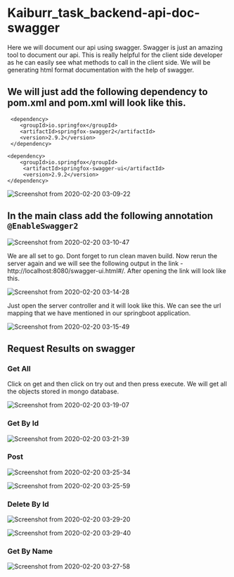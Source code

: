 ﻿# Kaiburr_task_backend-api-doc-swagger

Here we will document our api using swagger. Swagger is just an amazing tool to document our api. This is really helpful for the client side developer as he can easily see what methods to call in the client side. We will be generating html format documentation with the help of swagger.

## We will just add the following dependency to pom.xml and pom.xml will look like this.

```
 <dependency>
    <groupId>io.springfox</groupId>
    <artifactId>springfox-swagger2</artifactId>
    <version>2.9.2</version>
 </dependency>

<dependency>
    <groupId>io.springfox</groupId>
     <artifactId>springfox-swagger-ui</artifactId>
     <version>2.9.2</version>
</dependency>
```

![Screenshot from 2020-02-20 03-09-22](https://user-images.githubusercontent.com/31029148/74879086-70bb3580-538e-11ea-8df3-81afc5a92eb1.png)

## In the main class add the following annotation ```@EnableSwagger2```

![Screenshot from 2020-02-20 03-10-47](https://user-images.githubusercontent.com/31029148/74879185-9f391080-538e-11ea-8c3d-aa1591a12cd4.png)


We are all set to go. Dont forget to run clean maven build. Now rerun the server again and we will see the following output in the link - http://localhost:8080/swagger-ui.html#/. After opening the link will look like this.

![Screenshot from 2020-02-20 03-14-28](https://user-images.githubusercontent.com/31029148/74879437-24242a00-538f-11ea-8098-5ca2531e4303.png)

Just open the server controller and it will look like this. We can see the url mapping that we have mentioned in our springboot application.

![Screenshot from 2020-02-20 03-15-49](https://user-images.githubusercontent.com/31029148/74879612-7feeb300-538f-11ea-8448-10540c35396b.png)


## Request Results on swagger

### Get All
  Click on get and then click on try out and then press execute. We will get all the objects stored in mongo database.
  
  ![Screenshot from 2020-02-20 03-19-07](https://user-images.githubusercontent.com/31029148/74879745-cfcd7a00-538f-11ea-862e-36b8a19ad27c.png)

### Get By Id

![Screenshot from 2020-02-20 03-21-39](https://user-images.githubusercontent.com/31029148/74879910-276be580-5390-11ea-8da7-e87a2578b6fb.png)

### Post

![Screenshot from 2020-02-20 03-25-34](https://user-images.githubusercontent.com/31029148/74880229-c395ec80-5390-11ea-8fe9-3fa36d2d23ea.png)

![Screenshot from 2020-02-20 03-25-59](https://user-images.githubusercontent.com/31029148/74880235-c7c20a00-5390-11ea-8596-da081be8b8d4.png)

### Delete By Id

![Screenshot from 2020-02-20 03-29-20](https://user-images.githubusercontent.com/31029148/74880446-41f28e80-5391-11ea-88a0-0d197747af34.png)

![Screenshot from 2020-02-20 03-29-40](https://user-images.githubusercontent.com/31029148/74880454-461eac00-5391-11ea-9e57-275e4baf955f.png)


### Get By Name

![Screenshot from 2020-02-20 03-27-58](https://user-images.githubusercontent.com/31029148/74880347-0788f180-5391-11ea-80fe-7b0bab5d1e66.png)



